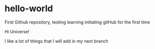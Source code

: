 # hello-world
First Github repository, testing learning initiating gitHub for the first time

Hi Universe!

I like a lot of things that I will add in my next branch
